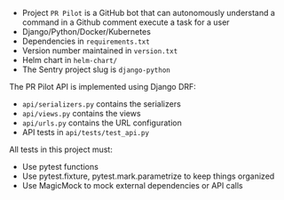 - Project `PR Pilot` is a GitHub bot that can autonomously understand a command in a Github comment execute a task for a user
- Django/Python/Docker/Kubernetes
- Dependencies in `requirements.txt`
- Version number maintained in `version.txt`
- Helm chart in `helm-chart/`
- The Sentry project slug is `django-python`

The PR Pilot API is implemented using Django DRF:
- `api/serializers.py` contains the serializers
- `api/views.py` contains the views
- `api/urls.py` contains the URL configuration
- API tests in `api/tests/test_api.py`

All tests in this project must:
- Use pytest functions
- Use pytest.fixture, pytest.mark.parametrize to keep things organized
- Use MagicMock to mock external dependencies or API calls